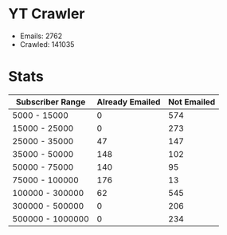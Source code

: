 # YT Crawler
- Emails: 2762
- Crawled: 141035

# Stats
| Subscriber Range  | Already Emailed | Not Emailed |
|-------|-------|-------|
| 5000 - 15000 | 0 | 574 |
| 15000 - 25000 | 0 | 273 |
| 25000 - 35000 | 47 | 147 |
| 35000 - 50000 | 148 | 102 |
| 50000 - 75000 | 140 | 95 |
| 75000 - 100000 | 176 | 13 |
| 100000 - 300000 | 62 | 545 |
| 300000 - 500000 | 0 | 206 |
| 500000 - 1000000 | 0 | 234 |
